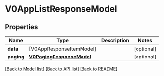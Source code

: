 # V0AppListResponseModel

## Properties
Name | Type | Description | Notes
------------ | ------------- | ------------- | -------------
**data** | [V0AppResponseItemModel] |  | [optional] 
**paging** | [**V0PagingResponseModel**](V0PagingResponseModel.md) |  | [optional] 

[[Back to Model list]](../README.md#documentation-for-models) [[Back to API list]](../README.md#documentation-for-api-endpoints) [[Back to README]](../README.md)


